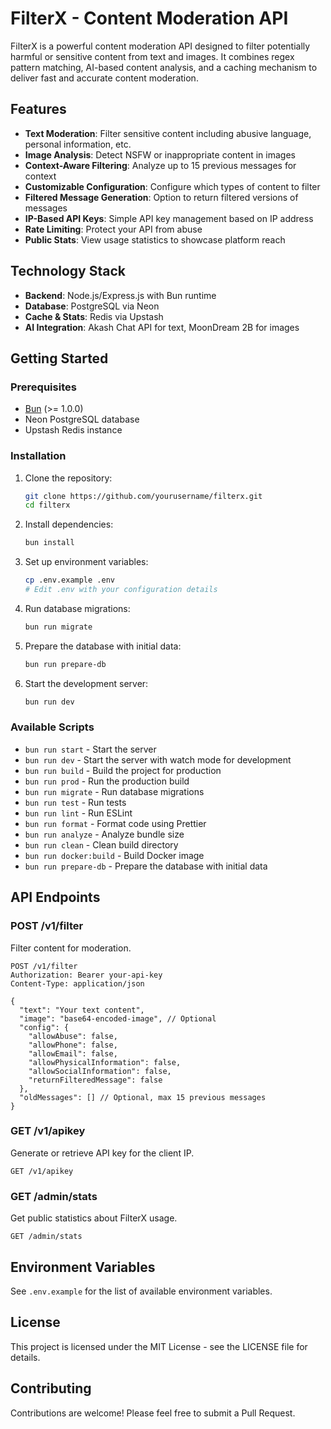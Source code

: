 # FilterX - Content Moderation API

FilterX is a powerful content moderation API designed to filter potentially harmful or sensitive content from text and images. It combines regex pattern matching, AI-based content analysis, and a caching mechanism to deliver fast and accurate content moderation.

## Features

- **Text Moderation**: Filter sensitive content including abusive language, personal information, etc.
- **Image Analysis**: Detect NSFW or inappropriate content in images
- **Context-Aware Filtering**: Analyze up to 15 previous messages for context
- **Customizable Configuration**: Configure which types of content to filter
- **Filtered Message Generation**: Option to return filtered versions of messages
- **IP-Based API Keys**: Simple API key management based on IP address
- **Rate Limiting**: Protect your API from abuse
- **Public Stats**: View usage statistics to showcase platform reach

## Technology Stack

- **Backend**: Node.js/Express.js with Bun runtime
- **Database**: PostgreSQL via Neon
- **Cache & Stats**: Redis via Upstash
- **AI Integration**: Akash Chat API for text, MoonDream 2B for images

## Getting Started

### Prerequisites

- [Bun](https://bun.sh/) (>= 1.0.0)
- Neon PostgreSQL database
- Upstash Redis instance

### Installation

1. Clone the repository:

   ```bash
   git clone https://github.com/yourusername/filterx.git
   cd filterx
   ```

2. Install dependencies:

   ```bash
   bun install
   ```

3. Set up environment variables:

   ```bash
   cp .env.example .env
   # Edit .env with your configuration details
   ```

4. Run database migrations:

   ```bash
   bun run migrate
   ```

5. Prepare the database with initial data:

   ```bash
   bun run prepare-db
   ```

6. Start the development server:
   ```bash
   bun run dev
   ```

### Available Scripts

- `bun run start` - Start the server
- `bun run dev` - Start the server with watch mode for development
- `bun run build` - Build the project for production
- `bun run prod` - Run the production build
- `bun run migrate` - Run database migrations
- `bun run test` - Run tests
- `bun run lint` - Run ESLint
- `bun run format` - Format code using Prettier
- `bun run analyze` - Analyze bundle size
- `bun run clean` - Clean build directory
- `bun run docker:build` - Build Docker image
- `bun run prepare-db` - Prepare the database with initial data

## API Endpoints

### POST /v1/filter

Filter content for moderation.

```http
POST /v1/filter
Authorization: Bearer your-api-key
Content-Type: application/json

{
  "text": "Your text content",
  "image": "base64-encoded-image", // Optional
  "config": {
    "allowAbuse": false,
    "allowPhone": false,
    "allowEmail": false,
    "allowPhysicalInformation": false,
    "allowSocialInformation": false,
    "returnFilteredMessage": false
  },
  "oldMessages": [] // Optional, max 15 previous messages
}
```

### GET /v1/apikey

Generate or retrieve API key for the client IP.

```http
GET /v1/apikey
```

### GET /admin/stats

Get public statistics about FilterX usage.

```http
GET /admin/stats
```

## Environment Variables

See `.env.example` for the list of available environment variables.

## License

This project is licensed under the MIT License - see the LICENSE file for details.

## Contributing

Contributions are welcome! Please feel free to submit a Pull Request.
